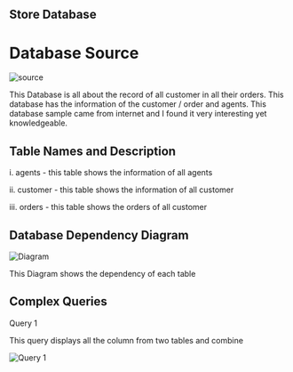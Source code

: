 ## Store Database

# Database Source

![source](https://user-images.githubusercontent.com/73158904/103331945-178a5b00-4aa3-11eb-8a9d-590c59a86c44.png)

This Database is all about the record of all customer in all their orders. This database has the information of the customer / order and agents. This database sample came from internet and I found it very interesting yet knowledgeable.

## Table Names and Description
   i. agents - this table shows the information of all agents

   ii. customer - this table shows the information of all customer

   iii. orders - this table shows the orders of all customer
   
## Database Dependency Diagram

![Diagram](https://user-images.githubusercontent.com/73158904/103334209-8966a280-4aab-11eb-86a0-08b2f202effa.png)


This Diagram shows the dependency of each table


## Complex Queries

Query 1

This query displays all the column from two tables and combine

![Query 1](https://user-images.githubusercontent.com/73158904/103334406-2590a980-4aac-11eb-81b5-60f775f29267.png)

